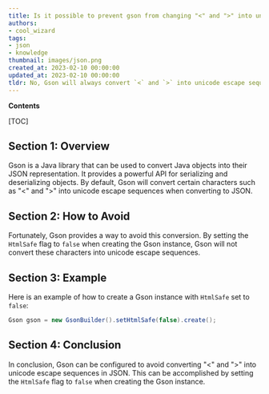```yaml
---
title: Is it possible to prevent gson from changing "<" and ">" into unicode escape sequences?
authors:
- cool_wizard
tags:
- json
- knowledge
thumbnail: images/json.png
created_at: 2023-02-10 00:00:00
updated_at: 2023-02-10 00:00:00
tldr: No, Gson will always convert `<` and `>` into unicode escape sequences when serializing to JSON.
---
```


**Contents**

[TOC]

## Section 1: Overview

Gson is a Java library that can be used to convert Java objects into their JSON representation. It provides a powerful API for serializing and deserializing objects. By default, Gson will convert certain characters such as "<" and ">" into unicode escape sequences when converting to JSON.

## Section 2: How to Avoid

Fortunately, Gson provides a way to avoid this conversion. By setting the `HtmlSafe` flag to `false` when creating the Gson instance, Gson will not convert these characters into unicode escape sequences.

## Section 3: Example

Here is an example of how to create a Gson instance with `HtmlSafe` set to `false`:

```java
Gson gson = new GsonBuilder().setHtmlSafe(false).create();
```

## Section 4: Conclusion

In conclusion, Gson can be configured to avoid converting "<" and ">" into unicode escape sequences in JSON. This can be accomplished by setting the `HtmlSafe` flag to `false` when creating the Gson instance.
